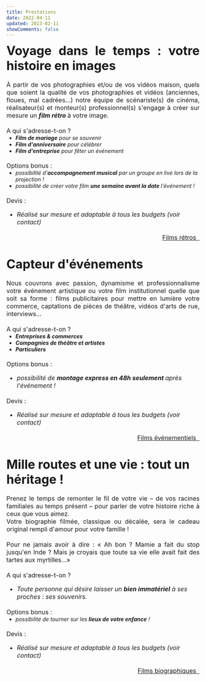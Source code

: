 ```yaml
---
title: Prestations
date: 2022-04-11
updated: 2023-02-11
showComments: false
---
```

<p style='margin:0cm;font-size:16px;text-align:justify;'><strong><span style='font-size:32px;'>Voyage dans le temps : votre histoire en images</span></strong></p>
<p style='margin:0cm;font-size:16px;text-align:justify;'>&nbsp; &nbsp; &nbsp; &nbsp; &nbsp; &nbsp;&nbsp;</p>
<p style='margin:0cm;font-size:16px;text-align:justify;'>&Agrave; partir de vos photographies et/ou de vos vid&eacute;os maison, quels que soient la qualit&eacute; de vos photographies et vid&eacute;os (anciennes, floues, mal cadr&eacute;es&hellip;) notre &eacute;quipe de sc&eacute;nariste(s) de cin&eacute;ma, r&eacute;alisateur(s) et monteur(s) professionnel(s) s&apos;engage &agrave; cr&eacute;er sur mesure un <strong><em>film r&eacute;tro&nbsp;</em></strong>&agrave; votre image.</p>
<p style='margin:0cm;font-size:16px;'>&nbsp;</p>
<p style='margin:0cm;font-size:16px;'><strong><em></em></strong>A qui s&apos;adresse-t-on ?</p>
<ul style="margin:0cm;list-style-type: disc;">
    <li><strong><em><span >Film de mariage</span></em></strong><em><span >&nbsp;pour se souvenir</span></em></li>
    <li><strong><em><span >Film d&apos;anniversaire</span></em></strong><em><span >&nbsp;pour c&eacute;l&eacute;brer&nbsp;</span></em></li>
    <li><strong><em><span >Film d&apos;entreprise</span></em></strong><em><span >&nbsp;pour f&ecirc;ter un &eacute;v&eacute;nement</span></em></li>
</ul>
<p style='margin:0cm;font-size:16px;'>&nbsp;</p>
<p style='margin:0cm;font-size:16px;'>Options bonus :</p>
<ul style="margin:0cm;list-style-type: disc;">
    <li><em><span >possibilit&eacute; d&apos;<strong>accompagnement musical</strong> par un groupe en live lors de la projection !</span></em></li>
    <li><em><span >possibilit&eacute; de cr&eacute;er votre film <strong><b>une semaine avant la date&nbsp;</b></strong>l&apos;&eacute;v&eacute;nement&nbsp;!</span></em></li>
</ul>
<p style='margin:0cm;font-size:16px;text-align:justify;'>&nbsp;</p>
<p style='margin:0cm;font-size:16px;text-align:justify;'>Devis :</p>
<div style='margin:0cm;font-size:16px;'>
    <ul style="margin-bottom:0cm;list-style-type: disc;">
        <li style='margin:0cm;font-size:16px;'><em><span >R&eacute;alis&eacute; sur mesure et adaptable &agrave; tous les budgets (voir contact)</span></em></li>
    </ul>
</div>
<p style='margin:0cm;font-size:16px;text-align:justify;'><em>&nbsp;</em></p>
<p style='margin:0cm;font-size:16px;text-align:right;'><a class="previous" href="/tags/retro">Films r&eacute;tros&nbsp;&nbsp;<i class="fas fa-arrow-right"></i></a></p>
<p style='margin:0cm;font-size:16px;'>&nbsp;</p>
<p style='margin:0cm;font-size:16px;'>&nbsp;</p>
<p style='margin:0cm;font-size:16px;text-align:justify;'><strong><span style='font-size:32px;'>Capteur d&apos;&eacute;v&eacute;nements</span></strong></p>
<p style='margin:0cm;font-size:16px;text-align:justify;'>&nbsp; &nbsp; &nbsp; &nbsp; &nbsp; &nbsp;&nbsp;</p>
<p style='margin:0cm;font-size:16px;text-align:justify;'>Nous couvrons avec passion, dynamisme et professionnalisme votre &eacute;v&eacute;nement artistique ou votre film institutionnel quelle que soit sa forme : films publicitaires pour mettre en lumi&egrave;re votre commerce, captations de pi&egrave;ces de th&eacute;&acirc;tre, vid&eacute;os d&apos;arts de rue, interviews&hellip;</p>
<p style='margin:0cm;font-size:16px;text-align:justify;'>&nbsp;</p>
<p style='margin:0cm;font-size:16px;'><strong><em></em></strong>A qui s&apos;adresse-t-on ?</p>
<ul style="margin:0cm;list-style-type: disc;">
    <li><strong><em><span >Entreprises &amp; commerces</span></em></strong></li>
    <li><strong><em><span >Compagnies de th&eacute;&acirc;tre et artistes&nbsp;</span></em></strong></li>
    <li><strong><em><span >Particuliers</span></em></strong></li>
</ul>
<p style='margin:0cm;font-size:16px;'>&nbsp;</p>
<p style='margin:0cm;font-size:16px;'>Options bonus :</p>
<div style='margin:0cm;font-size:16px;'>
    <ul style="margin-bottom:0cm;list-style-type: disc;">
        <li style='margin:0cm;font-size:16px;'><em><span >possibilit&eacute; de <strong><b>montage express en 48h seulement&nbsp;</b></strong>apr&egrave;s l&apos;&eacute;v&eacute;nement !</span></em></li>
    </ul>
</div>
<p style='margin:0cm;font-size:16px;text-align:justify;'>&nbsp;</p>
<p style='margin:0cm;font-size:16px;text-align:justify;'>Devis :</p>
<div style='margin:0cm;font-size:16px;'>
    <ul style="margin-bottom:0cm;list-style-type: disc;">
        <li style='margin:0cm;font-size:16px;'><em><span >R&eacute;alis&eacute; sur mesure et adaptable &agrave; tous les budgets (voir contact)</span></em></li>
    </ul>
</div>
<p style='margin:0cm;font-size:16px;text-align:justify;'><em>&nbsp;</em></p>
<p style='margin:0cm;font-size:16px;text-align:right;'><a class="previous" href="/tags/evenement">Films &eacute;v&eacute;nementiels&nbsp;&nbsp;<i class="fas fa-arrow-right"></i></a></p>
<p style='margin:0cm;font-size:16px;'>&nbsp;</p>
<p style='margin:0cm;font-size:16px;'>&nbsp;</p>
<p style='margin:0cm;font-size:16px;'><strong><span style='font-size:32px;'>Mille routes et une vie : tout un h&eacute;ritage !</span></strong></p>
<p style='margin:0cm;font-size:16px;text-align:justify;'>&nbsp; &nbsp; &nbsp; &nbsp; &nbsp; &nbsp;&nbsp;</p>
<p style='margin:0cm;font-size:16px;text-align:justify;'>Prenez le temps de remonter le fil de votre vie &ndash; de vos racines familiales au temps pr&eacute;sent &ndash; pour parler de votre histoire riche &agrave; ceux que vous aimez.</p>
<p style='margin:0cm;font-size:16px;text-align:justify;'>Votre biographie film&eacute;e, classique ou d&eacute;cal&eacute;e, sera le cadeau original rempli d&apos;amour pour votre famille !</p>
<p style='margin:0cm;font-size:16px;text-align:justify;'>&nbsp;</p>
<p style='margin:0cm;font-size:16px;text-align:justify;'>Pour ne jamais avoir &agrave; dire : &laquo; Ah bon ? Mamie a fait du stop jusqu&apos;en Inde ? Mais je croyais que toute sa vie elle avait fait des tartes aux myrtilles...&raquo;</p>
<p style='margin:0cm;font-size:16px;text-align:justify;'>&nbsp;</p>
<p style='margin:0cm;font-size:16px;'><strong><em></em></strong>A qui s&apos;adresse-t-on ?</p>
<div style='margin:0cm;font-size:16px;'>
    <ul style="margin-bottom:0cm;list-style-type: disc;">
        <li style='margin:0cm;font-size:16px;'><em><span >Toute personne qui d&eacute;sire laisser un <strong>bien immat&eacute;riel</strong> &agrave; ses proches : ses souvenirs.</span></em></li>
    </ul>
</div>
<p style='margin:0cm;font-size:16px;'>&nbsp;</p>
<p style='margin:0cm;font-size:16px;'>Options bonus :</p>
<ul style="margin:0cm;list-style-type: disc;">
    <li><em><span >possibilit&eacute; de tourner sur les <strong>lieux de votre enfance</strong> !</span></em></li>
</ul>
<p style='margin:0cm;font-size:16px;text-align:justify;'>&nbsp;</p>
<p style='margin:0cm;font-size:16px;text-align:justify;'>Devis :</p>
<div style='margin:0cm;font-size:16px;'>
    <ul style="margin-bottom:0cm;list-style-type: disc;">
        <li style='margin:0cm;font-size:16px;'><em><span >R&eacute;alis&eacute; sur mesure et adaptable &agrave; tous les budgets (voir contact)</span></em></li>
    </ul>
</div>
<p style='margin:0cm;font-size:16px;text-align:justify;'><em>&nbsp;</em></p>
<p style='margin:0cm;font-size:16px;text-align:right;'><a class="previous" href="/tags/biographie">Films biographiques&nbsp;&nbsp;<i class="fas fa-arrow-right"></i></a></p>